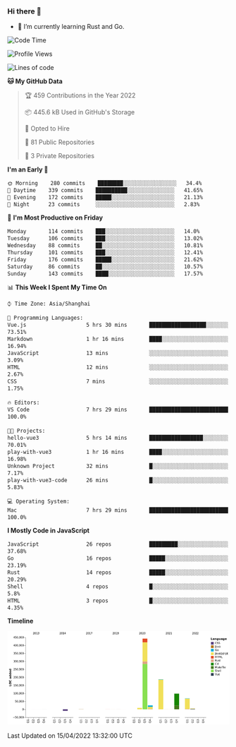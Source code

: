 ### Hi there 👋

- 🌱 I’m currently learning Rust and Go.

<!--START_SECTION:waka-->
![Code Time](http://img.shields.io/badge/Code%20Time-328%20hrs%2042%20mins-blue)

![Profile Views](http://img.shields.io/badge/Profile%20Views-1-blue)

![Lines of code](https://img.shields.io/badge/From%20Hello%20World%20I%27ve%20Written-832%20Thousand%20lines%20of%20code-blue)

**🐱 My GitHub Data** 

> 🏆 459 Contributions in the Year 2022
 > 
> 📦 445.6 kB Used in GitHub's Storage 
 > 
> 💼 Opted to Hire
 > 
> 📜 81 Public Repositories 
 > 
> 🔑 3 Private Repositories  
 > 
**I'm an Early 🐤** 

```text
🌞 Morning    280 commits    ████████░░░░░░░░░░░░░░░░░   34.4% 
🌆 Daytime    339 commits    ██████████░░░░░░░░░░░░░░░   41.65% 
🌃 Evening    172 commits    █████░░░░░░░░░░░░░░░░░░░░   21.13% 
🌙 Night      23 commits     ░░░░░░░░░░░░░░░░░░░░░░░░░   2.83%

```
📅 **I'm Most Productive on Friday** 

```text
Monday       114 commits    ███░░░░░░░░░░░░░░░░░░░░░░   14.0% 
Tuesday      106 commits    ███░░░░░░░░░░░░░░░░░░░░░░   13.02% 
Wednesday    88 commits     ██░░░░░░░░░░░░░░░░░░░░░░░   10.81% 
Thursday     101 commits    ███░░░░░░░░░░░░░░░░░░░░░░   12.41% 
Friday       176 commits    █████░░░░░░░░░░░░░░░░░░░░   21.62% 
Saturday     86 commits     ██░░░░░░░░░░░░░░░░░░░░░░░   10.57% 
Sunday       143 commits    ████░░░░░░░░░░░░░░░░░░░░░   17.57%

```


📊 **This Week I Spent My Time On** 

```text
⌚︎ Time Zone: Asia/Shanghai

💬 Programming Languages: 
Vue.js                   5 hrs 30 mins       ██████████████████░░░░░░░   73.51% 
Markdown                 1 hr 16 mins        ████░░░░░░░░░░░░░░░░░░░░░   16.94% 
JavaScript               13 mins             ░░░░░░░░░░░░░░░░░░░░░░░░░   3.09% 
HTML                     12 mins             ░░░░░░░░░░░░░░░░░░░░░░░░░   2.67% 
CSS                      7 mins              ░░░░░░░░░░░░░░░░░░░░░░░░░   1.75%

🔥 Editors: 
VS Code                  7 hrs 29 mins       █████████████████████████   100.0%

🐱‍💻 Projects: 
hello-vue3               5 hrs 14 mins       █████████████████░░░░░░░░   70.01% 
play-with-vue3           1 hr 16 mins        ████░░░░░░░░░░░░░░░░░░░░░   16.98% 
Unknown Project          32 mins             █░░░░░░░░░░░░░░░░░░░░░░░░   7.17% 
play-with-vue3-code      26 mins             █░░░░░░░░░░░░░░░░░░░░░░░░   5.83%

💻 Operating System: 
Mac                      7 hrs 29 mins       █████████████████████████   100.0%

```

**I Mostly Code in JavaScript** 

```text
JavaScript               26 repos            █████████░░░░░░░░░░░░░░░░   37.68% 
Go                       16 repos            █████░░░░░░░░░░░░░░░░░░░░   23.19% 
Rust                     14 repos            █████░░░░░░░░░░░░░░░░░░░░   20.29% 
Shell                    4 repos             █░░░░░░░░░░░░░░░░░░░░░░░░   5.8% 
HTML                     3 repos             █░░░░░░░░░░░░░░░░░░░░░░░░   4.35%

```


**Timeline**

![Chart not found](https://raw.githubusercontent.com/elton/elton/main/charts/bar_graph.png) 


 Last Updated on 15/04/2022 13:32:00 UTC
<!--END_SECTION:waka-->

<!--
**elton/elton** is a ✨ _special_ ✨ repository because its `README.md` (this file) appears on your GitHub profile.

Here are some ideas to get you started:

- 🔭 I’m currently working on ...
- 🌱 I’m currently learning ...
- 👯 I’m looking to collaborate on ...
- 🤔 I’m looking for help with ...
- 💬 Ask me about ...
- 📫 How to reach me: ...
- 😄 Pronouns: ...
- ⚡ Fun fact: ...
-->
